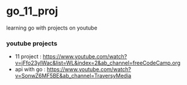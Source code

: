 # go_11_proj

learning go with projects on youtube

### youtube projects

- 11 project : <https://www.youtube.com/watch?v=jFfo23yIWac&list=WL&index=2&ab_channel=freeCodeCamp.org>
- api with go : <https://www.youtube.com/watch?v=SonwZ6MF5BE&ab_channel=TraversyMedia>

